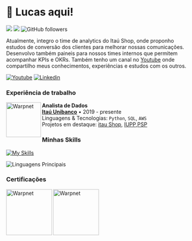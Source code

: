 # :vulcan_salute: Lucas aqui! 

![](https://komarev.com/ghpvc/?username=lucas-fonzo&color=000000)
![](https://estruyf-github.azurewebsites.net/api/VisitorHit?user=lucas-fonzo&countColorcountColor&countColor=%232979ff) ![GitHub followers](https://img.shields.io/github/followers/lucas-fonzo?label=Follow&style=social)
<p align="left" style="text-align: justify">
  
Atualmente, integro o time de analytics do Itaú Shop, onde proponho estudos de conversão dos clientes para melhorar nossas comunicações. Desenvolvo também paineis para nossos times internos que permitem acompanhar KPIs e OKRs. Também tenho um canal no [Youtube](https://www.youtube.com/channel/UCxVV9X6rs48Y9SxoLrWvgUw) onde compartilho meus conhecimentos, experiências e estudos com os outros.

</p>

[![Youtube](https://img.shields.io/badge/lucasfonzo-FF0000?style=for-the-badge&logo=youtube&logoColor=white)](https://www.youtube.com/channel/UCxVV9X6rs48Y9SxoLrWvgUw)
[![Linkedin](https://img.shields.io/badge/Lucas%20Fonzo-0077B5?style=for-the-badge&logo=linkedin&logoColor=white)](https://www.linkedin.com/in/lucas-fonzo/) 

### Experiência de trabalho

[<img align="left" height="94px" width="94px" alt="Warpnet" src="https://upload.wikimedia.org/wikipedia/commons/thumb/1/19/Ita%C3%BA_Unibanco_logo_2023.svg/500px-Ita%C3%BA_Unibanco_logo_2023.svg.png"/>](https://www.itau.com.br/)

**Analista de Dados** \
[**Itaú Unibanco**](https://www.itau.com.br/) • 2019 - presente\
Linguagens & Tecnologias: `Python`, `SQL`, `AWS`\
Projetos em destaque: [itau Shop](https://www.itau.com.br/itau-shop), [IUPP](https://www.remessaonline.com.br/blog/iupp-itau/),[PSP](https://www.idinheiro.com.br/cartao-de-credito/sempre-presente/)
<br/>


### Minhas Skills
[![My Skills](https://skillicons.dev/icons?i=python,mysql,postgres,aws,nodejs,js,npm,vscode,![image](https://github.com/Lucas-Fonzo/Lucas-Fonzo/assets/157448238/1c3b7ccb-8eac-4729-90e2-54ad2ae2b2d7)
)](https://skillicons.dev)

![Linguagens Principais](https://github-readme-stats.vercel.app/api/top-langs/?username=lucas-fonzo&theme=tokyonight&hide_border=true&custom_title=Linguagens%20%Principais)


### Certificações
[<img align="left" height="124px" width="124px" alt="Warpnet" src="https://www.brasilopenbadge.com.br/badge/5219.png?nocache=472855742"/>](http://badges.com.br/share/08727cbcfa318f85200c4c158eec7069.php?a=5219&embed=true)
[<img align="left" height="124px" width="124px" alt="Warpnet" src="https://brasilopenbadge.com.br/badge/6413.png?tam=200"/>](http://badges.com.br/share/bf0db623d103f27b7c5dd86d04a08531.php?a=6413)
<!--
**Lucas-Fonzo/Lucas-Fonzo** is a ✨ _special_ ✨ repository because its `README.md` (this file) appears on your GitHub profile.
[![Instagram](https://img.shields.io/badge/jess.coder-E4405F?style=for-the-badge&logo=instagram&logoColor=white)]()
Here are some ideas to get you started:

- 🔭 I’m currently working on ...
- 🌱 I’m currently learning ...
- 👯 I’m looking to collaborate on ...
- 🤔 I’m looking for help with ...
- 💬 Ask me about ...
- 📫 How to reach me: ...
- 😄 Pronouns: ...
- ⚡ Fun fact: ...
-->
